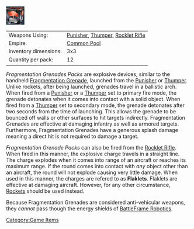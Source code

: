 ![](/images/fragmentationgrenadepack.jpg "fragmentationgrenadepack.jpg")

|                       |                                                                                                              |
| --------------------- | ------------------------------------------------------------------------------------------------------------ |
| Weapons Using:        | [Punisher](/Punisher "wikilink"), [Thumper](/Thumper "wikilink"), [Rocklet Rifle](/Rocklet_Rifle "wikilink") |
| Empire:               | [Common Pool](/Common_Pool "wikilink")                                                                       |
| Inventory dimensions: | 3x3                                                                                                          |
| Quantity per pack:    | 12                                                                                                           |
|                       |                                                                                                              |

_Fragmentation Grenades Packs_ are explosive devices, similar to the
handheld [Fragmentation Grenade](/Fragmentation_grenade "wikilink"),
launched from the [Punisher](/Punisher "wikilink") or
[Thumper](/Thumper "wikilink"). Unlike rockets, after being launched,
grenades travel in a ballistic arch. When fired from a
[Punisher](/Punisher "wikilink") or a [Thumper](/Thumper "wikilink") set
to primary fire mode, the grenade detonates when it comes into contact
with a solid object. When fired from a [Thumper](/Thumper "wikilink") set
to secondary mode, the grenade detonates after two seconds from the time
of launching. This allows the grenade to be bounced off walls or other
surfaces to hit targets indirectly. Fragmentation Grenades are effective
at damaging infantry as well as armored targets. Furthermore,
Fragmentation Grenades have a generous splash damage meaning a direct
hit is not required to damage a target.

_Fragmentation Grenade Packs_ can also be fired from the [Rocklet
Rifle](/Rocklet_Rifle "wikilink"). When fired in this manner, the
explosive charge travels in a straight line. The charge explodes when it
comes into range of an aircraft or reaches its maximum range. If the
round comes into contact with _any_ object other than an aircraft, the
round will not explode causing very little damage. When used in this
manner, the charges are refered to as **Flaklets**. Flaklets are
effective at damaging aircraft. However, for any other circumstance,
[Rockets](/Rocket_Pod "wikilink") should be used instead.

Because Fragmentation Grenades are considered anti-vehicular weapons,
they _cannot_ pass though the energy shields of [BattleFrame
Robotics](/BattleFrame_Robotics "wikilink").

[Category:Game Items](/Category:Game_Items "wikilink")
